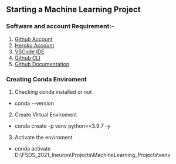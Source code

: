 ## Starting a Machine Learning Project

### Software and account Requirement:-

1. [Github Account](https://github.com/)
2. [Heroku Account](https://id.heroku.com/login)
3. [VSCode IDE](https://code.visualstudio.com/download)
4. [Github CLI](https://git-scm.com/downloads)
5. [Github Documentation](https://git-scm.com/docs/gittutorial)

### Creating Conda Enviroment

1. Checking conda installed or not
- conda --version
2. Create Virtual Enviroment
-  conda create -p venv python==3.9.7 -y
3. Activate the enviroment
-  conda activate D:\FSDS_2021_Ineuron\Projects\MachineLearning_Projects\venv
